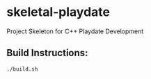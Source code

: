 # skeletal-playdate
Project Skeleton for C++ Playdate Development

Build Instructions:
-------------------
```
./build.sh
```
